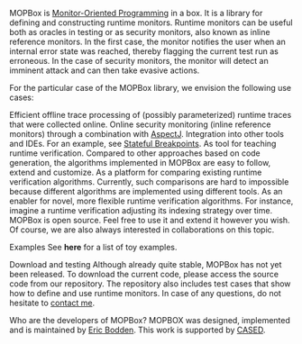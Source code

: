 MOPBox is [Monitor-Oriented Programming](http://fsl.cs.uiuc.edu/index.php/Monitoring-oriented_programming) in a box. It is a library for defining and constructing runtime monitors. Runtime monitors can be useful both as oracles in testing or as security monitors, also known as inline reference monitors. In the first case, the monitor notifies the user when an internal error state was reached, thereby flagging the current test run as erroneous. In the case of security monitors, the monitor will detect an imminent attack and can then take evasive actions.

For the particular case of the MOPBox library, we envision the following use cases:

Efficient offline trace processing of (possibly parameterized) runtime traces that were collected online.
Online security monitoring (inline reference monitors) through a combination with [AspectJ](http://www.eclipse.org/aspectj/).
Integration into other tools and IDEs. For an example, see [Stateful Breakpoints](http://www.bodden.de/research/current/sbp/).
As tool for teaching runtime verification. Compared to other approaches based on code generation, the algorithms implemented in MOPBox are easy to follow, extend and customize.
As a platform for comparing existing runtime verification algorithms. Currently, such comparisons are hard to impossible because different algorithms are implemented using different tools.
As an enabler for novel, more flexible runtime verification algorithms. For instance, imagine a runtime verification adjusting its indexing strategy over time.
MOPBox is open source. Feel free to use it and extend it however you wish. Of course, we are also always interested in collaborations on this topic.

Examples
See **here** for a list of toy examples.

Download and testing
Although already quite stable, MOPBox has not yet been released. To download the current code, please access the source code from our repository. The repository also includes test cases that show how to define and use runtime monitors. In case of any questions, do not hesitate to [contact me](http://www.bodden.de/about-me/).

Who are the developers of MOPBox?
MOPBOX was designed, implemented and is maintained by [Eric Bodden](http://bodden.de/). This work is supported by [CASED](http://www.cased.de/).
